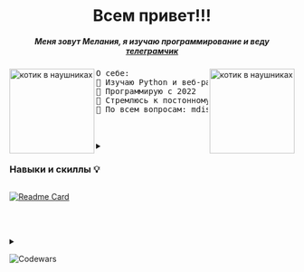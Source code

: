 <b><h1 align='center'>Всем привет!!!</h1></b>
<h5 align='center' >Меня зовут Мелания, я изучаю программирование и веду <a href='https://t.me/IT_for_breakfast'>телеграмчик</a></h5>
<img src='https://otzz.ru/wp-content/uploads/2023/12/kotenok-za-kompiuterom-1.webp' alt='котик в наушниках' height=150px align='left'>
<img src='https://flomaster.top/uploads/posts/2023-01/1673573482_flomaster-club-p-kot-za-kompyuterom-risunok-oboi-2.jpg' alt='котик в наушниках' height=150px align='right'>
<pre>
О себе:
🌸 Изучаю Python и веб-разработку
🌱 Программирую с 2022
🌟 Стремлюсь к постонному саморазвитию и не боюсь нового
💬 По всем вопросам: mdiscool1@mail.ru
</pre>
<br></br>
<details>
  <summary>
    <h3>Навыки и скиллы 💡</h3>
  </summary>
  <details>
    <summary>
  
  ![Python](https://img.shields.io/badge/python-3670A0?style=for-the-badge&logo=python&logoColor=ffdd54)
    </summary>
  ![Bootstrap](https://img.shields.io/badge/bootstrap-%238511FA.svg?style=for-the-badge&logo=bootstrap&logoColor=white)
    ![Flask](https://img.shields.io/badge/flask-%23000.svg?style=for-the-badge&logo=flask&logoColor=white)
    
  </details>
  <details>
    <summary>
      <p>web 🧩</p>
    </summary>
  <p>В процессе изучения</p>
  
  ![HTML5](https://img.shields.io/badge/html5-%23E34F26.svg?style=for-the-badge&logo=html5&logoColor=white)
    ![CSS3](https://img.shields.io/badge/css3-%231572B6.svg?style=for-the-badge&logo=css3&logoColor=white)
    ![JavaScript](https://img.shields.io/badge/javascript-%23323330.svg?style=for-the-badge&logo=javascript&logoColor=%23F7DF1E)
  </details>

  <details>
    <summary>
      <p>Редакторы кода и инструменты 🛠</p>
    </summary>
  
  ![Visual Studio Code](https://img.shields.io/badge/Visual%20Studio%20Code-0078d7.svg?style=for-the-badge&logo=visual-studio-code&logoColor=white)
  ![GitHub](https://img.shields.io/badge/github-%23121011.svg?style=for-the-badge&logo=github&logoColor=white)
  ![Stack Overflow](https://img.shields.io/badge/-Stackoverflow-FE7A16?style=for-the-badge&logo=stack-overflow&logoColor=white)
  ![Notion](https://img.shields.io/badge/Notion-%23000000.svg?style=for-the-badge&logo=notion&logoColor=white)
  ![Canva](https://img.shields.io/badge/Canva-%2300C4CC.svg?style=for-the-badge&logo=Canva&logoColor=white)
  </details>  
</details>

[![Readme Card](https://github-readme-stats.vercel.app/api/pin/?username=dornup&repo=python&theme=jolly)](https://github.com/dornup/python)

<br></br>

<details>
  <summary>

  ![Codewars](https://img.shields.io/badge/Codewars-B1361E?style=for-the-badge&logo=codewars&logoColor=grey)
  </summary>
  
<img src='https://www.codewars.com/users/dornup/badges/large' width='50%' align='center'>
<p></p>

[![Github Readme Codewars](https://codewars-stats-ignacio-cuadra.vercel.app/?username=dornup&theme=dark)](https://github.com/ignacio-cuadra/github-readme-codewars)
</details>
